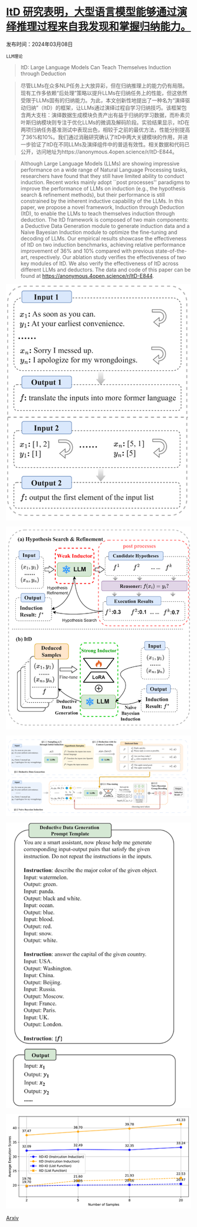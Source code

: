 # [ItD 研究表明，大型语言模型能够通过演绎推理过程来自我发现和掌握归纳能力。](https://arxiv.org/abs/2403.05789)

发布时间：2024年03月08日

`LLM理论`

> ItD: Large Language Models Can Teach Themselves Induction through Deduction

> 尽管LLMs在众多NLP任务上大放异彩，但在归纳推理上的能力仍有局限。现有工作多依赖“后处理”策略以提升LLMs在归纳任务上的性能，但这依然受限于LLMs固有的归纳能力。为此，本文创新性地提出了一种名为“演绎驱动归纳”（ItD）的框架，让LLMs通过演绎过程自学习归纳技巧。该框架包含两大支柱：演绎数据生成模块负责产出有益于归纳的学习数据，而朴素贝叶斯归纳模块则专注于优化LLMs的微调及解码阶段。实验结果显示，ItD在两项归纳任务基准测试中表现出色，相较于之前的最优方法，性能分别提高了36%和10%。我们通过消融研究确认了ItD中两大关键模块的作用，并进一步验证了ItD在不同LLMs及演绎组件中的普适有效性。相关数据和代码已公开，访问地址为https://anonymous.4open.science/r/ItD-E844。

> Although Large Language Models (LLMs) are showing impressive performance on a wide range of Natural Language Processing tasks, researchers have found that they still have limited ability to conduct induction. Recent works mainly adopt ``post processes'' paradigms to improve the performance of LLMs on induction (e.g., the hypothesis search & refinement methods), but their performance is still constrained by the inherent inductive capability of the LLMs. In this paper, we propose a novel framework, Induction through Deduction (ItD), to enable the LLMs to teach themselves induction through deduction. The ItD framework is composed of two main components: a Deductive Data Generation module to generate induction data and a Naive Bayesian Induction module to optimize the fine-tuning and decoding of LLMs. Our empirical results showcase the effectiveness of ItD on two induction benchmarks, achieving relative performance improvement of 36% and 10% compared with previous state-of-the-art, respectively. Our ablation study verifies the effectiveness of two key modules of ItD. We also verify the effectiveness of ItD across different LLMs and deductors. The data and code of this paper can be found at https://anonymous.4open.science/r/ItD-E844.

![ItD 研究表明，大型语言模型能够通过演绎推理过程来自我发现和掌握归纳能力。](../../../paper_images/2403.05789/x1.png)

![ItD 研究表明，大型语言模型能够通过演绎推理过程来自我发现和掌握归纳能力。](../../../paper_images/2403.05789/x2.png)

![ItD 研究表明，大型语言模型能够通过演绎推理过程来自我发现和掌握归纳能力。](../../../paper_images/2403.05789/x3.png)

![ItD 研究表明，大型语言模型能够通过演绎推理过程来自我发现和掌握归纳能力。](../../../paper_images/2403.05789/x4.png)

![ItD 研究表明，大型语言模型能够通过演绎推理过程来自我发现和掌握归纳能力。](../../../paper_images/2403.05789/x5.png)

[Arxiv](https://arxiv.org/abs/2403.05789)